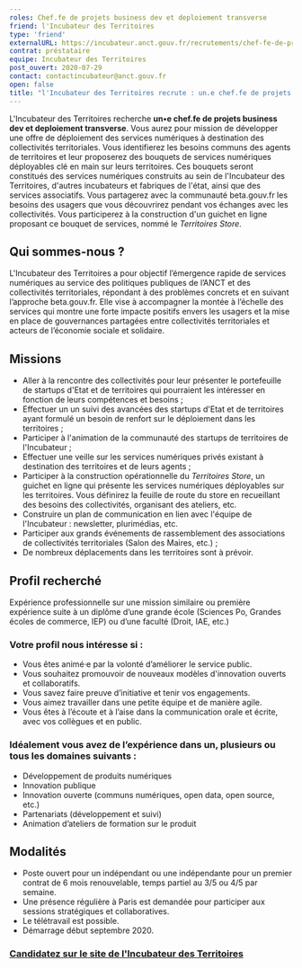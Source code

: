 ```yaml
---
roles: Chef.fe de projets business dev et deploiement transverse
friend: l'Incubateur des Territoires
type: 'friend'
externalURL: https://incubateur.anct.gouv.fr/recrutements/chef-fe-de-projets-business-dev-et-deploiement-transverse/
contrat: préstataire
equipe: Incubateur des Territoires
post_ouvert: 2020-07-29
contact: contactincubateur@anct.gouv.fr
open: false
title: "l'Incubateur des Territoires recrute : un.e chef.fe de projets business dev et deploiement transverse"
---
```


L'Incubateur des Territoires recherche **un•e chef.fe de projets business dev et deploiement transverse**. Vous aurez pour mission de développer une offre de déploiement des services numériques à destination des collectivités territoriales. Vous identifierez les besoins communs des agents de territoires et leur proposerez des bouquets de services numériques déployables clé en main sur leurs territoires. Ces bouquets seront constitués des services numériques construits au sein de l'Incubateur des Territoires, d'autres incubateurs et fabriques de l'état, ainsi que des services associatifs. Vous partagerez avec la communauté beta.gouv.fr les besoins des usagers que vous découvrirez pendant vos échanges avec les collectivités. Vous participerez à la construction d'un guichet en ligne proposant ce bouquet de services, nommé le *Territoires Store*. 

## Qui sommes-nous ?

L'Incubateur des Territoires a pour objectif l’émergence rapide de services numériques au service des politiques publiques de l’ANCT et des collectivités territoriales, répondant à des problèmes concrets et en suivant l’approche beta.gouv.fr. Elle vise à accompagner la montée à l’échelle des services qui montre une forte impacte positifs envers les usagers et la mise en place de gouvernances partagées entre collectivités territoriales et acteurs de l’économie sociale et solidaire.

## Missions
- Aller à la rencontre des collectivités pour leur présenter le portefeuille de startups d'Etat et de territoires qui pourraient les intéresser en fonction de leurs compétences et besoins ; 
- Effectuer un un suivi des avancées des startups d'Etat et de territoires ayant formulé un besoin de renfort sur le déploiement dans les territoires ;
- Participer à l'animation de la communauté des startups de territoires de l'Incubateur ;
- Effectuer une veille sur les services numériques privés existant à destination des territoires et de leurs agents ; 
- Participer à la construction opérationnelle du *Territoires Store*, un guichet en ligne qui présente les services numériques déployables sur les territoires. Vous définirez la feuille de route du store en recueillant des besoins des collectivités, organisant des ateliers, etc.
- Construire un plan de communication en lien avec l'équipe de l'Incubateur : newsletter, plurimédias, etc.
- Participer aux grands événements de rassemblement des associations de collectivités territoriales (Salon des Maires, etc.) ;
- De nombreux déplacements dans les territoires sont à prévoir.

## Profil recherché

Expérience professionnelle sur une mission similaire ou première expérience suite à un diplôme d’une grande école (Sciences Po, Grandes écoles de commerce, IEP) ou d’une faculté (Droit, IAE, etc.)

### Votre profil nous intéresse si :

- Vous êtes animé·e par la volonté d’améliorer le service public.
- Vous souhaitez promouvoir de nouveaux modèles d'innovation ouverts et collaboratifs.
- Vous savez faire preuve d’initiative et tenir vos engagements.
- Vous aimez travailler dans une petite équipe et de manière agile.
- Vous êtes à l’écoute et à l’aise dans la communication orale et écrite, avec vos collègues et en public.

### Idéalement vous avez de l’expérience dans un, plusieurs ou tous les domaines suivants :

- Développement de produits numériques
- Innovation publique
- Innovation ouverte (communs numériques, open data, open source, etc.)
- Partenariats (développement et suivi)
- Animation d’ateliers de formation sur le produit

## Modalités

- Poste ouvert pour un indépendant ou une indépendante pour un premier contrat de 6 mois renouvelable, temps partiel au 3/5 ou 4/5 par semaine.
- Une présence régulière à Paris est demandée pour participer aux sessions stratégiques et collaboratives.
- Le télétravail est possible.
- Démarrage début septembre 2020.

### [Candidatez sur le site de l'Incubateur des Territoires](https://incubateur.anct.gouv.fr/recrutements/chef-fe-de-projets-business-dev-et-deploiement-transverse/)
